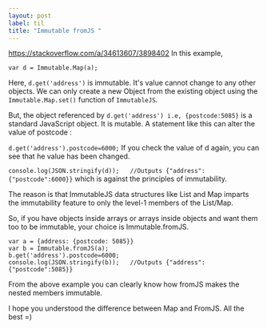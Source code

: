 ```yaml
---
layout: post
label: til
title: "Immutable fromJS "
---
```


https://stackoverflow.com/a/34613607/3898402
In this example,

```var a = {address: {postcode: 5085}}
var d = Immutable.Map(a);
```
Here, `d.get('address')` is immutable. It's value cannot change to any other objects. We can only create a new Object from the existing object using the `Immutable.Map.set()` function of `ImmutableJS`.

But, the object referenced by `d.get('address') i.e, {postcode:5085}` is a standard JavaScript object. It is mutable. A statement like this can alter the value of postcode :

```d.get('address').postcode=6000;```
If you check the value of d again, you can see that he value has been changed.

```console.log(JSON.stringify(d));   //Outputs {"address":{"postcode":6000}}```
which is against the principles of immutability.

The reason is that ImmutableJS data structures like List and Map imparts the immutability feature to only the level-1 members of the List/Map.

So, if you have objects inside arrays or arrays inside objects and want them too to be immutable, your choice is Immutable.fromJS.
```
var a = {address: {postcode: 5085}}
var b = Immutable.fromJS(a);
b.get('address').postcode=6000;
console.log(JSON.stringify(b));   //Outputs {"address":{"postcode":5085}}
```
From the above example you can clearly know how fromJS makes the nested members immutable.

I hope you understood the difference between Map and FromJS. All the best =)

